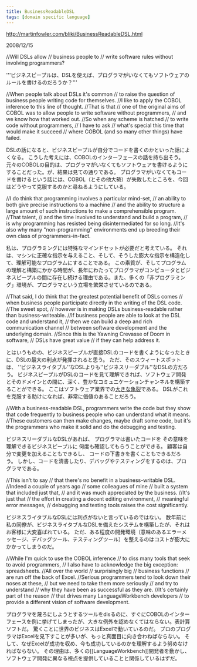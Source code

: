 ```yaml
---
title: BusinessReadableDSL
tags: [domain specific language]
---
```


http://martinfowler.com/bliki/BusinessReadableDSL.html

2008/12/15

//Will DSLs allow 
//	business people to 
//		write software rules without involving programmers?

'''ビジネスピープルは、DSLを使えば、プログラマがいなくてもソフトウェアのルールを書けるのだろうか？'''

//When people talk about DSLs it's common 
//	to raise the question of business people writing code for themselves. 
//I like to apply the COBOL inference to this line of thought. 
//That is that 
//	one of the original aims of COBOL was to allow people to write software without programmers, 
//	and we know how that worked out. 
//So when any scheme is hatched 
//	to write code without programmers, 
//	I have to ask 
//		what's special this time that would make it succeed 
//			where COBOL (and so many other things) have failed.

DSLの話になると、ビジネスピープルが自分でコードを書くのかといった話によくなる。
こうした考えには、COBOLのインターフェースの話を持ち出そう。
元々のCOBOLの目的は、プログラマがいなくてもソフトウェアを書けるようにすることだった。が、結果は見ての通りである。
プログラマがいなくてもコードを書けるという話には、COBOL（とその他大勢）が失敗したところを、今回はどうやって克服するのかと尋ねるようにしている。

//I do think that programming involves a particular mind-set, 
//	an ability to both give precise instructions to a machine 
//		and the ability to structure a large amount of such instructions to make a comprehensible program. 
//That talent, 
//	and the time involved to understand and build a program, 
//	is why programming has resisted being disintermediated for so long. 
//It's also why many "non-programming" environments end up breeding their own class of programmers-in-fact.

私は、プログラミングには特殊なマインドセットが必要だと考えている。
それは、マシンに正確な指示を与えること、そして、そうした膨大な指示を構造化して、理解可能なプログラムにすることである。
この素質が、そしてプログラムの理解と構築にかかる時間が、長年にわたってプログラマがコンピュータとビジネスピープルの間に存在し続ける理由である。また、多くの「非プログラミング」環境が、プログラマという立場を繁栄させているのである。

//That said, I do think that the greatest potential benefit of DSLs comes 
//	when business people participate directly in the writing of the DSL code. //The sweet spot, 
//	however is in making DSLs business-readable rather than business-writeable. 
//If business people are able to look at the DSL code and understand it, 
//	then we can build a deep and rich communication channel 
//		between software development and the underlying domain. 
//Since this is the Yawning Crevasse of Doom in software, 
//	DSLs have great value 
//		if they can help address it.

とはいうものの、ビジネスピープルが直接DSLのコードを書くようになったときに、DSLの最大の利点が発揮されると思う。
ただ、そのスウィートスポットは、
''ビジネスライタブル''なDSLよりも''ビジネスリーダブル''なDSLの方だろう。
ビジネスピープルがDSLのコードを見て理解できれば、ソフトウェア開発とそのドメインとの間に、深く、豊かなコミュニケーションチャンネルを構築することができる。
ここはソフトウェア業界での[大きな亀裂](http://www.infoq.com/news/2008/08/Fowler-North-Crevasse-of-Doom)である。
DSLがこれを克服する助けになれば、非常に価値のあることだろう。

//With a business-readable DSL, programmers write the code but they show that code frequently to business people who can understand what it means. 
//These customers can then make changes, maybe draft some code, but it's the programmers who make it solid and do the debugging and testing.

ビジネスリーダブルなDSLがあれば、
プログラマは書いたコードを
その意味を理解できるビジネスピープルに
何度も確認してもらうことができる。
顧客は自分で変更を加えることもできるし、
コードの下書きを書くこともできるだろう。
しかし、コードを清書したり、デバッグやテスティングをするのは、プログラマである。

//This isn't to say 
//	that there's no benefit in a business-writable DSL. 
//Indeed a couple of years ago 
//	some colleagues of mine 
//		built a system that included just that, 
//	and it was much appreciated by the business. 
//It's just that 
//	the effort in creating a decent editing environment, 
//	meaningful error messages, 
//	debugging and testing tools raises the cost significantly.

ビジネスライタブルなDSLには利点がないと言っているのではない。
数年前に私の同僚が、ビジネスライタブルなDSLを備えたシステムを構築したが、それはお客様に大変喜ばれている。
ただ、ある程度の開発環境（意味のあるエラーメッセージ、デバッグツール、テスティングツール）を整えるのはコストが膨大にかかってしまうのだ。

//While I'm quick to use the COBOL inference 
//	to diss many tools that seek to avoid programmers, 
//	I also have to acknowledge the big exception: spreadsheets. 
//All over the world 
//	surprisingly big 
//	business functions 
//		are run off the back of Excel. 
//Serious programmers tend to look down their noses at these, 
//	but we need to take them more seriously 
//		and try to understand 
//			why they have been as successful as they are. 
//It's certainly part of the reason 
//	that drives many LanguageWorkbench developers 
//		to provide a different vision of software development. 

プログラマを蔑ろにしようとするツールをdisるのに、すぐにCOBOLのインターフェースを例に挙げてしまったが、大きな例外を認めなくてはならない。表計算ソフトだ。
驚くことに世界のビジネスはExcelで動いているのだ。
プロのプログラマはExcelを見下すことが多いが、もっと真面目に向き合わねばならない。
そして、なぜExcelが成功を収め、今も成功しているのかを理解するよう努めなければならない。
その理由は、多くの[[LanguageWorkbench]]開発者を動かし、
ソフトウェア開発に異なる視点を提供していることと関係しているはずだ。
